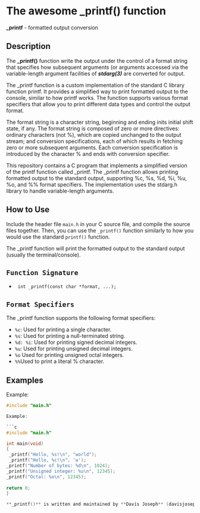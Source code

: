 # The awesome _printf() function

**_printf** - formatted output conversion





## Description


The  **_printf()** function write the output under the control of a format string that specifies how subsequent arguments (or arguments accessed via the variable-length argument facilities of ***stdarg(3)*** are converted for output.

The _printf function is a custom implementation of the standard C library function printf. It provides a simplified way to print formatted output to the console, similar to how printf works. The function supports various format specifiers that allow you to print different data types and control the output format.


The format string is a character string, beginning and ending inits  initial shift state, if any. The format string is composed of zero or more  directives:  ordinary  characters  (not %), which are copied unchanged to the output stream; and conversion specifications, each of which results in fetching zero or more subsequent arguments.
Each conversion specification is introduced by the character % and ends with conversion specifier.





This repository contains a C program that implements a simplified version of the printf function called _printf. The _printf function allows printing formatted output to the standard output, supporting %c, %s, %d, %i, %u, %o, and %% format specifiers. The implementation uses the stdarg.h library to handle variable-length arguments.

## How to Use


Include the header file `main.h` in your C source file, and compile the source files together. Then, you can use the `_printf()` function similarly to how you would use the standard `printf()` function.


The _printf function will print the formatted output to the standard output (usually the terminal/console).


## `Function Signature`
* ``` int _printf(const char *format, ...);```

## `Format Specifiers`


The _printf function supports the following format specifiers:

- `%c`: Used for printing a single character.
- `%s`: Used for printing a null-terminated string.
- `%d: %i`: Used for printing signed decimal integers.
- `%u`: Used for printing unsigned decimal integers.
- `%o` Used for printing unsigned octal integers.
- `%%`Used to print a literal % character.


## Examples

Example:

```c
#include "main.h"

Example:

```c
#include "main.h"

int main(void)
{
 _printf("Hello, %s!\n", "world");
 _printf("Hello, %c!\n", 'w');
_printf("Number of bytes: %d\n", 1024);
_printf("Unsigned integer: %u\n", 12345);
_printf("Octal: %o\n", 12345);
		    
return 0;
}

**_printf()** is written and maintained by **Davis Joseph** (davisjosep767@gmail.com) and **Idoudi Mokhtar** (idoudimokhtar@gmail.com).
